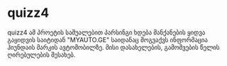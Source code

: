 # quizz4
quizz4
ამ პროეტის საშუალებით პარსინგი ხდება მანქანების ყიდვა გაყიდვის საიტიდან "MYAUTO.GE" საიდანაც მოგვაქვს ინფორმაცია ჰიუნდაის მარკის ავტომობილზე. მისი დასახელების, გამოშვების წელის ღირებულების შესახებ. 
